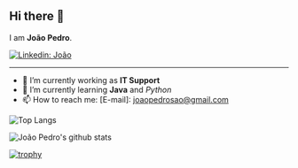
## Hi there 👋

I am **João Pedro**.



[![Linkedin: João](https://img.shields.io/badge/LinkedIn-0077B5?style=for-the-badge&logo=linkedin&logoColor=white=https://www.linkedin.com/in/jo%C3%A3o-vasconcelos-7341741a4/)](https://www.linkedin.com/in/jo%C3%A3o-vasconcelos-7341741a4//)



---

- 🔭 I’m currently working as **IT Support**
- 🌱 I’m currently learning **Java** and *Python*
- 📫 How to reach me:
  [E-mail]: joaopedrosao@gmail.com

![Top Langs](https://github-readme-stats.vercel.app/api/top-langs/?username=jpvasconcelos-m&layout=compact&theme=dark&hide_border=true)

![João Pedro's github stats](https://github-readme-stats.vercel.app/api?username=jpvasconcelos-m&show_icons=true&hide_border=true&theme=dark)

[![trophy](https://github-profile-trophy.vercel.app/?username=gkhan205)](https://github.com/jpvasconcelos-m/github-profile-trophy)
